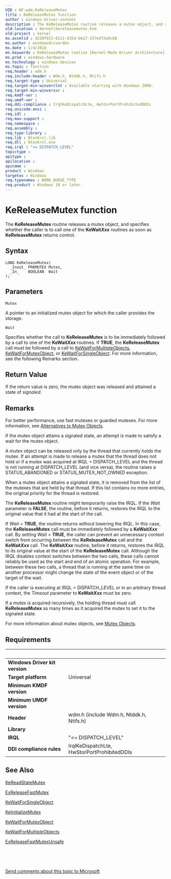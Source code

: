 ```yaml
---
UID : NF:wdm.KeReleaseMutex
title : KeReleaseMutex function
author : windows-driver-content
description : The KeReleaseMutex routine releases a mutex object, and specifies whether the caller is to call one of the KeWaitXxx routines as soon as KeReleaseMutex returns control.
old-location : kernel\kereleasemutex.htm
old-project : kernel
ms.assetid : d220f913-6111-435d-b617-257edf2a9c68
ms.author : windowsdriverdev
ms.date : 1/4/2018
ms.keywords : KeReleaseMutex routine [Kernel-Mode Driver Architecture], wdm/KeReleaseMutex, k105_4237a9e6-715b-4e40-aab8-9b1458a220ae.xml, KeReleaseMutex, kernel.kereleasemutex
ms.prod : windows-hardware
ms.technology : windows-devices
ms.topic : function
req.header : wdm.h
req.include-header : Wdm.h, Ntddk.h, Ntifs.h
req.target-type : Universal
req.target-min-winverclnt : Available starting with Windows 2000.
req.target-min-winversvr : 
req.kmdf-ver : 
req.umdf-ver : 
req.ddi-compliance : IrqlKeDispatchLte, HwStorPortProhibitedDDIs
req.unicode-ansi : 
req.idl : 
req.max-support : 
req.namespace : 
req.assembly : 
req.type-library : 
req.lib : NtosKrnl.lib
req.dll : NtosKrnl.exe
req.irql : "<= DISPATCH_LEVEL"
topictype : 
apitype : 
apilocation : 
apiname : 
product : Windows
targetos : Windows
req.typenames : WORK_QUEUE_TYPE
req.product : Windows 10 or later.
---
```



# KeReleaseMutex function
The <b>KeReleaseMutex</b> routine releases a mutex object, and specifies whether the caller is to call one of the <b>KeWait<i>Xxx</i></b> routines as soon as <b>KeReleaseMutex</b> returns control.

## Syntax

````
LONG KeReleaseMutex(
  _Inout_ PRKMUTEX Mutex,
  _In_    BOOLEAN  Wait
);
````

## Parameters

`Mutex`

A pointer to an initialized mutex object for which the caller provides the storage.

`Wait`

Specifies whether the call to <b>KeReleaseMutex</b> is to be immediately followed by a call to one of the <b>KeWait<i>Xxx</i></b> routines. If <b>TRUE</b>, the <b>KeReleaseMutex</b> call must be followed by a call to <a href="..\wdm\nf-wdm-kewaitformultipleobjects.md">KeWaitForMultipleObjects</a>, <a href="https://msdn.microsoft.com/library/windows/hardware/ff553344">KeWaitForMutexObject</a>, or <a href="..\wdm\nf-wdm-kewaitforsingleobject.md">KeWaitForSingleObject</a>. For more information, see the following Remarks section.


## Return Value

If the return value is zero, the mutex object was released and attained a state of <i>signaled</i>.

## Remarks

For better performance, use fast mutexes or guarded mutexes. For more information, see <a href="https://msdn.microsoft.com/library/windows/hardware/ff540595">Alternatives to Mutex Objects</a>.

If the mutex object attains a signaled state, an attempt is made to satisfy a wait for the mutex object.

A mutex object can be released only by the thread that currently holds the mutex. If an attempt is made to release a mutex that the thread does not hold or if a mutex was acquired at IRQL = DISPATCH_LEVEL and the thread is not running at DISPATCH_LEVEL (and vice versa), the routine raises a STATUS_ABANDONED or STATUS_MUTEX_NOT_OWNED exception.

When a mutex object attains a signaled state, it is removed from the list of the mutexes that are held by that thread. If this list contains no more entries, the original priority for the thread is restored.

The <b>KeReleaseMutex</b> routine might temporarily raise the IRQL. If the <i>Wait</i> parameter is <b>FALSE</b>, the routine, before it returns, restores the IRQL to the original value that it had at the start of the call.

If <i>Wait</i> = <b>TRUE</b>, the routine returns without lowering the IRQL. In this case, the <b>KeReleaseMutex</b> call must be immediately followed by a <b>KeWait<i>Xxx</i></b> call. By setting <i>Wait</i> = <b>TRUE</b>, the caller can prevent an unnecessary context switch from occurring between the <b>KeReleaseMutex</b> call and the <b>KeWait<i>Xxx</i></b> call. The <b>KeWait<i>Xxx</i></b> routine, before it returns, restores the IRQL to its original value at the start of the <b>KeReleaseMutex</b> call. Although the IRQL disables context switches between the two calls, these calls cannot reliably be used as the start and end of an atomic operation. For example, between these two calls, a thread that is running at the same time on another processor might change the state of the event object or of the target of the wait.

If the caller is executing at IRQL = DISPATCH_LEVEL or in an arbitrary thread context, the <i>Timeout</i> parameter to <b>KeWait<i>Xxx</i></b> must be zero.

If a mutex is acquired recursively, the holding thread must call <b>KeReleaseMutex</b> as many times as it acquired the mutex to set it to the signaled state.

For more information about mutex objects, see <a href="https://msdn.microsoft.com/library/windows/hardware/ff556417">Mutex Objects</a>.

## Requirements
| &nbsp; | &nbsp; |
| ---- |:---- |
| **Windows Driver kit version** |  |
| **Target platform** | Universal |
| **Minimum KMDF version** |  |
| **Minimum UMDF version** |  |
| **Header** | wdm.h (include Wdm.h, Ntddk.h, Ntifs.h) |
| **Library** |  |
| **IRQL** | "<= DISPATCH_LEVEL" |
| **DDI compliance rules** | IrqlKeDispatchLte, HwStorPortProhibitedDDIs |

## See Also

<a href="..\wdm\nf-wdm-kereadstatemutex.md">KeReadStateMutex</a>

<a href="https://msdn.microsoft.com/library/windows/hardware/ff545549">ExReleaseFastMutex</a>

<a href="..\wdm\nf-wdm-kewaitforsingleobject.md">KeWaitForSingleObject</a>

<a href="..\wdm\nf-wdm-keinitializemutex.md">KeInitializeMutex</a>

<a href="https://msdn.microsoft.com/library/windows/hardware/ff553344">KeWaitForMutexObject</a>

<a href="..\wdm\nf-wdm-kewaitformultipleobjects.md">KeWaitForMultipleObjects</a>

<a href="https://msdn.microsoft.com/library/windows/hardware/ff545567">ExReleaseFastMutexUnsafe</a>

 

 

<a href="mailto:wsddocfb@microsoft.com?subject=Documentation%20feedback [kernel\kernel]:%20KeReleaseMutex routine%20 RELEASE:%20(1/4/2018)&amp;body=%0A%0APRIVACY STATEMENT%0A%0AWe use your feedback to improve the documentation. We don't use your email address for any other purpose, and we'll remove your email address from our system after the issue that you're reporting is fixed. While we're working to fix this issue, we might send you an email message to ask for more info. Later, we might also send you an email message to let you know that we've addressed your feedback.%0A%0AFor more info about Microsoft's privacy policy, see http://privacy.microsoft.com/en-us/default.aspx." title="Send comments about this topic to Microsoft">Send comments about this topic to Microsoft</a>